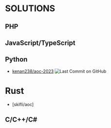 # SOLUTIONS

## PHP

## JavaScript/TypeScript

## Python
* [kenan238/aoc-2023](https://github.com/kenan238/aoc-2023) ![Last Commit on GitHub](https://img.shields.io/badge/last%20commit-2023--12--01-brightgreen)

# Rust

* [skifli/aoc]

## C/C++/C\#
